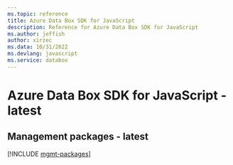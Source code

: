 ```yaml
---
ms.topic: reference
title: Azure Data Box SDK for JavaScript
description: Reference for Azure Data Box SDK for JavaScript
ms.author: jeffish
author: xirzec
ms.data: 10/31/2022
ms.devlang: javascript
ms.service: databox
---
```

# Azure Data Box SDK for JavaScript - latest

## Management packages - latest
[!INCLUDE [mgmt-packages](data-box-mgmt-index.md)]